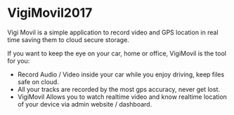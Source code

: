 # VigiMovil2017

Vigi Movil is a simple application to record video and GPS location in real time saving them to cloud secure storage.

If you want to keep the eye on your car, home or office, VigiMovil is the tool for you:

  - Record Audio / Video inside your car while you enjoy driving, keep files safe on cloud.
  - All your tracks are recorded by the most gps accuracy, never get lost.
  - VigiMovil Allows you to watch realtime video and know realtime location of your device via admin website / dashboard.
